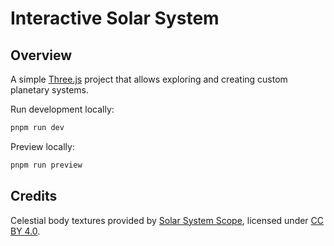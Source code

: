 # Interactive Solar System

## Overview

A simple [Three.js](https://threejs.org/) project that allows exploring and creating custom planetary systems.

Run development locally:

```bash
pnpm run dev
```

Preview locally:

```bash
pnpm run preview
```

## Credits

Celestial body textures provided by [Solar System Scope](https://www.solarsystemscope.com/textures/), licensed under [CC BY 4.0](https://creativecommons.org/licenses/by/4.0/).
